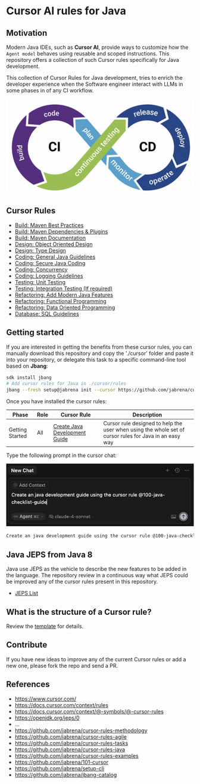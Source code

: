 # Cursor AI rules for Java

## Motivation

Modern Java IDEs, such as **Cursor AI**, provide ways to customize how the `Agent model` behaves using reusable and scoped instructions. This repository offers a collection of such Cursor rules specifically for Java development.

This collection of Cursor Rules for Java development, tries to enrich the developer experience when the Software engineer interact with LLMs in some phases in of any CI workflow.

![](./docs/dev-cicd-process.png)

## Cursor Rules

- [Build: Maven Best Practices](.cursor/rules/110-java-maven-best-practices.mdc)
- [Build: Maven Dependencies & Plugins](.cursor/rules/111-java-maven-deps-and-plugins.mdc)
- [Build: Maven Documentation](.cursor/rules/112-java-maven-documentation.mdc)
- [Design: Object Oriented Design](.cursor/rules/121-java-object-oriented-design.mdc)
- [Design: Type Design](.cursor/rules/122-java-type-design.mdc)
- [Coding: General Java Guidelines](.cursor/rules/123-java-general-guidelines.mdc)
- [Coding: Secure Java Coding](.cursor/rules/124-java-secure-coding.mdc)
- [Coding: Concurrency](.cursor/rules/125-java-concurrency.mdc)
- [Coding: Logging Guidelines](.cursor/rules/126-java-logging.mdc)
- [Testing: Unit Testing](.cursor/rules/131-java-unit-testing.mdc)
- [Testing: Integration Testing (If required)](.cursor/rules/132-java-integration-testing.mdc)
- [Refactoring: Add Modern Java Features](.cursor/rules/141-java-refactoring-with-modern-features.mdc)
- [Refactoring: Functional Programming](.cursor/rules/142-java-functional-programming.mdc)
- [Refactoring: Data Oriented Programming](.cursor/rules/143-java-data-oriented-programming.mdc)
- [Database: SQL Guidelines](.cursor/rules/500-sql.mdc)

## Getting started

If you are interested in getting the benefits from these cursor rules, you can manually download this repository and copy the './cursor' folder and paste it into your repository, or delegate this task to a specific command-line tool based on **Jbang**:

```bash
sdk install jbang
# Add cursor rules for Java in ./cursor/rules
jbang --fresh setup@jabrena init --cursor https://github.com/jabrena/cursor-rules-java
```

Once you have installed the cursor rules:

| Phase | Role | Cursor Rule | Description |
|-------|------|-------------|-------------|
| Getting Started | All | [Create Java Development Guide](.cursor/rules/100-java-checklist-guide.mdc) | Cursor rule designed to help the user when using the whole set of cursor rules for Java in an easy way |

Type the following prompt in the cursor chat:

![](./docs/getting-started-prompt.png)

```bash
Create an java development guide using the cursor rule @100-java-checklist-guide
```

## Java JEPS from Java 8

Java use JEPS as the vehicle to describe the new features to be added in the language. The repository review in a continuous way what JEPS could be improved any of the cursor rules present in this repository.

- [JEPS List](./docs/All-JEPS.md)

## What is the structure of a Cursor rule?

Review the [template](./docs/000-cursor-rule-template.md) for details.

## Contribute

If you have new ideas to improve any of the current Cursor rules or add a new one, please fork the repo and send a PR.

## References

- https://www.cursor.com/
- https://docs.cursor.com/context/rules
- https://docs.cursor.com/context/@-symbols/@-cursor-rules
- https://openjdk.org/jeps/0
- ...
- https://github.com/jabrena/cursor-rules-methodology
- https://github.com/jabrena/cursor-rules-agile
- https://github.com/jabrena/cursor-rules-tasks
- https://github.com/jabrena/cursor-rules-java
- https://github.com/jabrena/cursor-rules-examples
- https://github.com/jabrena/101-cursor
- https://github.com/jabrena/setup-cli
- https://github.com/jabrena/jbang-catalog
